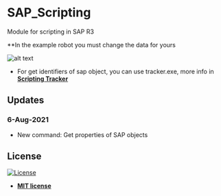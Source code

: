 # SAP_Scripting
Module for scripting in SAP R3

**In the example robot you must change the data for yours



![alt text](https://raw.githubusercontent.com/rocketbot-cl/SAP_Scripting/master/example/sap.png)


<ul>
  <li>
    For get identifiers of sap object, you can use tracker.exe, more info in 
    <strong>
      <a href="https://tracker.stschnell.de/#">
      Scripting Tracker
      </a>
    </strong>  
  </li>
</ul>  

## Updates
### 6-Aug-2021
- New command: Get properties of SAP objects

<h2>License</h2>

<p><a href="http://badges.mit-license.org" rel="nofollow"><img src="https://camo.githubusercontent.com/107590fac8cbd65071396bb4d04040f76cde5bde/687474703a2f2f696d672e736869656c64732e696f2f3a6c6963656e73652d6d69742d626c75652e7376673f7374796c653d666c61742d737175617265" alt="License" data-canonical-src="http://img.shields.io/:license-mit-blue.svg?style=flat-square" style="max-width:100%;"></a></p>

<ul>
  <li><strong><a href="http://opensource.org/licenses/mit-license.php" rel="nofollow">MIT license</a></strong></li>
</ul>  

